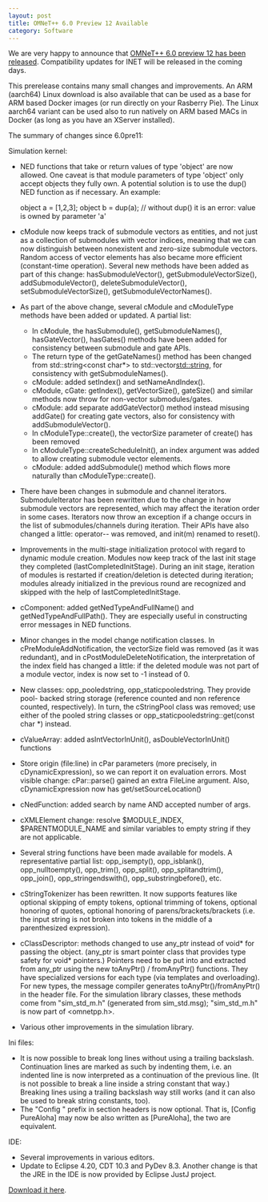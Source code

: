 ```yaml
---
layout: post
title: OMNeT++ 6.0 Preview 12 Available
category: Software
---
```

We are very happy to announce that [OMNeT++ 6.0 preview 12 has been released](/download/preview). Compatibility updates for INET will be released in the coming days.

This prerelease contains many small changes and improvements.
An ARM (aarch64) Linux download is also available that can be used as a base for 
ARM based Docker images (or run directly on your Rasberry Pie). 
The Linux aarch64 variant can be used also to run natively on ARM based MACs in Docker
(as long as you have an XServer installed).

<!--more-->

The summary of changes since 6.0pre11:

Simulation kernel:

  - NED functions that take or return values of type 'object' are now allowed.
    One caveat is that module parameters of type 'object' only accept objects
    they fully own. A potential solution is to use the dup() NED function as
    if necessary. An example:

      object a = [1,2,3];
      object b = dup(a);  // without dup() it is an error: value is owned by parameter 'a'

  - cModule now keeps track of submodule vectors as entities, and not just as
    a collection of submodules with vector indices, meaning that we can now
    distinguish between nonexistent and zero-size submodule vectors. Random
    access of vector elements has also became more efficient (constant-time
    operation). Several new methods have been added as part of this change:
    hasSubmoduleVector(), getSubmoduleVectorSize(), addSubmoduleVector(),
    deleteSubmoduleVector(), setSubmoduleVectorSize(), getSubmoduleVectorNames().

  - As part of the above change, several cModule and cModuleType methods have been
    added or updated. A partial list:

    - In cModule, the hasSubmodule(), getSubmoduleNames(), hasGateVector(),
      hasGates() methods have been added for consistency between submodule and
      gate APIs.
    - The return type of the getGateNames() method has been changed from
      std::string<const char*> to std::vector<std::string>, for consistency
      with getSubmoduleNames().
    - cModule: added setIndex() and setNameAndIndex().
    - cModule, cGate: getIndex(), getVectorSize(), gateSize() and similar methods
      now throw for non-vector submodules/gates.
    - cModule: add separate addGateVector() method instead misusing addGate()
      for creating gate vectors, also for consistency with addSubmoduleVector().
    - In cModuleType::create(), the vectorSize parameter of create() has been removed
    - In cModuleType::createScheduleInit(), an index argument was added to allow
      creating submodule vector elements.
    - cModule: added addSubmodule() method which flows more naturally than
      cModuleType::create().

  - There have been changes in submodule and channel iterators. SubmoduleIterator
    has been rewritten due to the change in how submodule vectors are represented,
    which may affect the iteration order in some cases. Iterators now throw an
    exception if a change occurs in the list of submodules/channels during
    iteration. Their APIs have also changed a little: operator-- was removed,
    and init(m) renamed to reset().

  - Improvements in the multi-stage initialization protocol with regard to
    dynamic module creation. Modules now keep track of the last init stage
    they completed (lastCompletedInitStage). During an init stage, iteration
    of modules is restarted if creation/deletion is detected during iteration;
    modules already initialized in the previous round are recognized and skipped
    with the help of lastCompletedInitStage.

  - cComponent: added getNedTypeAndFullName() and getNedTypeAndFullPath().
    They are especially useful in constructing error messages in NED functions.

  - Minor changes in the model change notification classes. In
    cPreModuleAddNotification, the vectorSize field was removed (as it was
    redundant), and in cPostModuleDeleteNotification, the interpretation of
    the index field has changed a little: if the deleted module was not part
    of a module vector, index is now set to -1 instead of 0.

  - New classes: opp_pooledstring, opp_staticpooledstring. They provide pool-
    backed string storage (reference counted and non reference counted,
    respectively). In turn, the cStringPool class was removed; use either
    of the pooled string classes or opp_staticpooledstring::get(const char *)
    instead.

  - cValueArray: added asIntVectorInUnit(), asDoubleVectorInUnit() functions

  - Store origin (file:line) in cPar parameters (more precisely, in
    cDynamicExpression), so we can report it on evaluation errors.
    Most visible change: cPar::parse() gained an extra FileLine argument.
    Also, cDynamicExpression now has get/setSourceLocation()

  - cNedFunction: added search by name AND accepted number of args.

  - cXMLElement change: resolve $MODULE_INDEX, $PARENTMODULE_NAME and similar
    variables to empty string if they are not applicable.

  - Several string functions have been made available for models. A
    representative partial list: opp_isempty(), opp_isblank(),
    opp_nulltoempty(), opp_trim(), opp_split(), opp_splitandtrim(),
    opp_join(), opp_stringendswith(), opp_substringbefore(), etc.

  - cStringTokenizer has been rewritten. It now supports features like
    optional skipping of empty tokens, optional trimming of tokens, optional
    honoring of quotes, optional honoring of parens/brackets/brackets
    (i.e. the input string is not broken into tokens in the middle of a
    parenthesized expression).

  - cClassDescriptor: methods changed to use any_ptr instead of void*
    for passing the object. (any_ptr is smart pointer class that provides
    type safety for void* pointers.) Pointers need to be put into and extracted
    from any_ptr using the new toAnyPtr() / fromAnyPtr() functions. They have
    specialized versions for each type (via templates and overloading).
    For new types, the message compiler generates toAnyPtr()/fromAnyPtr()
    in the header file. For the simulation library classes, these methods
    come from "sim_std_m.h" (generated from sim_std.msg); "sim_std_m.h"
    is now part of <omnetpp.h>.
  - Various other improvements in the simulation library.

Ini files:

  - It is now possible to break long lines without using a trailing backslash.
    Continuation lines are marked as such by indenting them, i.e. an indented
    line is now interpreted as a continuation of the previous line. (It is not
    possible to break a line inside a string constant that way.) Breaking lines
    using a trailing backslash way still works (and it can also be used
    to break string constants, too).
  - The "Config " prefix in section headers is now optional. That is,
    [Config PureAloha] may now be also written as [PureAloha], the two
    are equivalent.

IDE:

  - Several improvements in various editors.
  - Update to Eclipse 4.20, CDT 10.3 and PyDev 8.3. Another change is that
    the JRE in the IDE is now provided by Eclipse JustJ project.

[Download it here](/download/preview).
